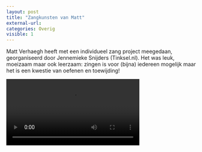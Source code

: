 ```yaml
---
layout: post
title: "Zangkunsten van Matt"
external-url:
categories: Overig
visible: 1
---
```


Matt Verhaegh heeft met een individueel zang project meegedaan, georganiseerd door Jennemieke Snijders (Tinksel.nl).
Het was leuk, moeizaam maar ook leerzaam: zingen is voor (bijna) iedereen mogelijk maar het is een kwestie van oefenen en toewijding! 
<p class="aligncenter">
<video width="70%" preload='metadata' controls >
<source src="/assets/w2008/passage.webm"/>
</video>
</p>
